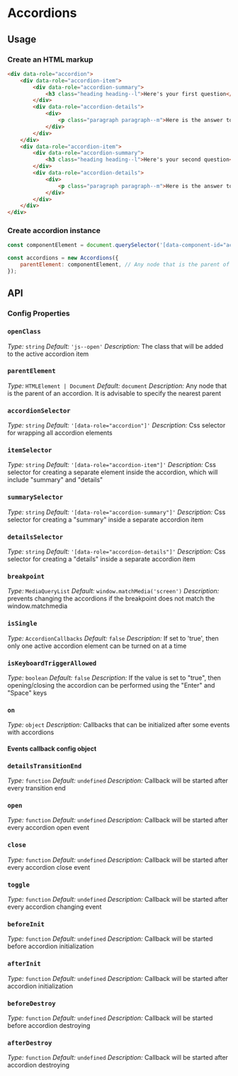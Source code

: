 # Accordions

## Usage

### Create an HTML markup

```html
<div data-role="accordion">
	<div data-role="accordion-item">
		<div data-role="accordion-summary">
			<h3 class="heading heading--l">Here's your first question</h3>
		</div>
		<div data-role="accordion-details">
			<div>
				<p class="paragraph paragraph--m">Here is the answer to your first question</p>
			</div>
		</div>
	</div>
	<div data-role="accordion-item">
		<div data-role="accordion-summary">
			<h3 class="heading heading--l">Here's your second question</h3>
		</div>
		<div data-role="accordion-details">
			<div>
				<p class="paragraph paragraph--m">Here is the answer to your second question</p>
			</div>
		</div>
	</div>
</div>
```

### Create accordion instance

```javascript
const componentElement = document.querySelector('[data-component-id="accordions"]'); //

const accordions = new Accordions({
	parentElement: componentElement, // Any node that is the parent of an accordion. It is advisable to specify the nearest parent
});
```

## API

### Config Properties

### `openClass`

_Type:_ `string`
_Default:_ `'js--open'`
_Description:_ The class that will be added to the active accordion item

### `parentElement`

_Type:_ `HTMLElement | Document`
_Default:_ `document`
_Description:_ Any node that is the parent of an accordion. It is advisable to specify the nearest parent

### `accordionSelector`

_Type:_ `string`
_Default:_ `'[data-role="accordion"]'`
_Description:_ Css selector for wrapping all accordion elements

### `itemSelector`

_Type:_ `string`
_Default:_ `'[data-role="accordion-item"]'`
_Description:_ Css selector for creating a separate element inside the accordion, which will include "summary" and "details"

### `summarySelector`

_Type:_ `string`
_Default:_ `'[data-role="accordion-summary"]'`
_Description:_ Css selector for creating a "summary" inside a separate accordion item

### `detailsSelector`

_Type:_ `string`
_Default:_ `'[data-role="accordion-details"]'`
_Description:_ Css selector for creating a "details" inside a separate accordion item

### `breakpoint`

_Type:_ `MediaQueryList`
_Default:_ `window.matchMedia('screen')`
_Description:_ prevents changing the accordions if the breakpoint does not match the window.matchmedia

### `isSingle`

_Type:_ `AccordionCallbacks`
_Default:_ `false`
_Description:_ If set to 'true', then only one active accordion element can be turned on at a time

### `isKeyboardTriggerAllowed`

_Type:_ `boolean`
_Default:_ `false`
_Description:_ If the value is set to "true", then opening/closing the accordion can be performed using the "Enter" and "Space" keys

### `on`

_Type:_ `object`
_Description:_ Callbacks that can be initialized after some events with accordions

#### Events callback config object

### `detailsTransitionEnd`

_Type:_ `function`
_Default:_ `undefined`
_Description:_ Callback will be started after every transition end

### `open`

_Type:_ `function`
_Default:_ `undefined`
_Description:_ Callback will be started after every accordion open event

### `close`

_Type:_ `function`
_Default:_ `undefined`
_Description:_ Callback will be started after every accordion close event

### `toggle`

_Type:_ `function`
_Default:_ `undefined`
_Description:_ Callback will be started after every accordion changing event

### `beforeInit`

_Type:_ `function`
_Default:_ `undefined`
_Description:_ Callback will be started before accordion initialization

### `afterInit`

_Type:_ `function`
_Default:_ `undefined`
_Description:_ Callback will be started after accordion initialization

### `beforeDestroy`

_Type:_ `function`
_Default:_ `undefined`
_Description:_ Callback will be started before accordion destroying

### `afterDestroy`

_Type:_ `function`
_Default:_ `undefined`
_Description:_ Callback will be started after accordion destroying
